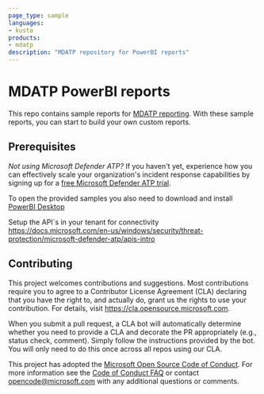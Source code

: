```yaml
---
page_type: sample
languages: 
- kusto
products: 
- mdatp
description: "MDATP repository for PowerBI reports"
---
```

# MDATP PowerBI reports
This repo contains sample reports for [MDATP reporting](https://docs.microsoft.com/en-us/windows/security/threat-protection/microsoft-defender-atp/api-power-bi).
With these sample reports, you can start to build your own custom reports.

## Prerequisites
*Not using Microsoft Defender ATP?* If you haven't yet, experience how you can effectively scale your organization's incident response capabilities by signing up for a [free Microsoft Defender ATP trial](https://www.microsoft.com/en-us/windowsforbusiness/windows-atp?ocid=queryrepogit). 

To open the provided samples you also need to download and install [PowerBI Desktop](https://powerbi.microsoft.com/en-us/desktop/)

Setup the API´s in your tenant for connectivity https://docs.microsoft.com/en-us/windows/security/threat-protection/microsoft-defender-atp/apis-intro

## Contributing

This project welcomes contributions and suggestions.  Most contributions require you to agree to a
Contributor License Agreement (CLA) declaring that you have the right to, and actually do, grant us
the rights to use your contribution. For details, visit https://cla.opensource.microsoft.com.

When you submit a pull request, a CLA bot will automatically determine whether you need to provide
a CLA and decorate the PR appropriately (e.g., status check, comment). Simply follow the instructions
provided by the bot. You will only need to do this once across all repos using our CLA.

This project has adopted the [Microsoft Open Source Code of Conduct](https://opensource.microsoft.com/codeofconduct/).
For more information see the [Code of Conduct FAQ](https://opensource.microsoft.com/codeofconduct/faq/) or
contact [opencode@microsoft.com](mailto:opencode@microsoft.com) with any additional questions or comments.
